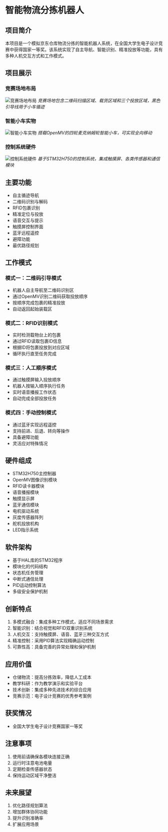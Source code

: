# 智能物流分拣机器人

## 项目简介
本项目是一个模拟京东仓库物流分拣的智能机器人系统，在全国大学生电子设计竞赛中获得国家一等奖。该系统实现了自主导航、智能识别、精准投放等功能，具有多种人机交互方式和工作模式。

## 项目展示
### 竞赛场地布局
![竞赛场地布局](./images/track_layout.jpg)
*竞赛场地包含二维码扫描区域、载货区域和三个投放区域，黑色引导线用于小车循迹*

### 智能小车实物
![智能小车实物](./images/smart_car.jpg)
*搭载OpenMV的四轮麦克纳姆轮智能小车，可实现全向移动*

### 控制系统硬件
![控制系统硬件](./images/control_system.jpg)
*基于STM32H750的控制系统，集成触摸屏、各类传感器和通信模块*

## 主要功能
- 自主循迹导航
- 二维码识别与解码
- RFID包裹识别
- 精准定位与投放
- 语音交互与提示
- 触摸屏控制界面
- 蓝牙远程遥控
- 避障功能
- 最优路径规划

## 工作模式
### 模式一：二维码引导模式
- 机器人自主导航至二维码识别区
- 通过OpenMV识别二维码获取投放顺序
- 按顺序完成包裹的精准投放
- 自动返回起始装载区

### 模式二：RFID识别模式
- 实时检测载物台上的包裹
- 通过RFID读取包裹ID信息
- 根据ID将包裹投放到对应区域
- 循环执行直至任务完成

### 模式三：人工顺序模式
- 通过触摸屏输入投放顺序
- 机器人按输入顺序执行任务
- 实时语音播报工作状态
- 自动完成全部投放任务

### 模式四：手动控制模式
- 通过蓝牙实现远程遥控
- 支持前进、后退、转向等操作
- 具备避障功能
- 灵活应对特殊情况

## 硬件组成
- STM32H750主控制器
- OpenMV图像识别模块
- RFID读卡器模块
- 语音播报模块
- 触摸显示屏
- 蓝牙通信模块
- 电机驱动系统
- 灰度传感器阵列
- 舵机投放机构
- LED指示系统

## 软件架构
- 基于HAL库的STM32程序
- 模块化的代码结构
- 状态机任务管理
- 中断式通信处理
- PID运动控制算法
- 多级安全保护机制

## 创新特点
1. 多模式融合：集成多种工作模式，适应不同场景需求
2. 智能识别：结合视觉和RFID双重识别系统
3. 人机交互：支持触摸屏、语音、蓝牙三种交互方式
4. 精准控制：采用PID算法实现精确运动控制
5. 可靠性高：具备完善的异常处理和保护机制

## 应用价值
- 仓储物流：提高分拣效率，降低人工成本
- 教学科研：作为教学演示和实验平台
- 技术创新：集成多种先进技术的综合应用
- 竞赛示范：电子设计竞赛的优秀参考案例

## 获奖情况
- 全国大学生电子设计竞赛国家一等奖


## 注意事项
1. 使用前请确保各模块连接正确
2. 运行时注意电池电量
3. 定期检查传感器状态
4. 保持运动区域干净整洁

## 未来展望
1. 优化路径规划算法
2. 增加群体协同功能
3. 提升识别准确率
4. 扩展应用场景

